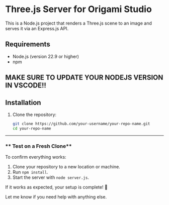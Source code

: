 # Three.js Server for Origami Studio

This is a Node.js project that renders a Three.js scene to an image and serves it via an Express.js API.

## Requirements

- Node.js (version 22.9 or higher)
- npm

## MAKE SURE TO UPDATE YOUR NODEJS VERSION IN VSCODE!!

## Installation

1. Clone the repository:
   ```bash
   git clone https://github.com/your-username/your-repo-name.git
   cd your-repo-name
   ```
   
---

### ** Test on a Fresh Clone**
To confirm everything works:
1. Clone your repository to a new location or machine.
2. Run `npm install`.
3. Start the server with `node server.js`.

If it works as expected, your setup is complete! 🎉

Let me know if you need help with anything else.

